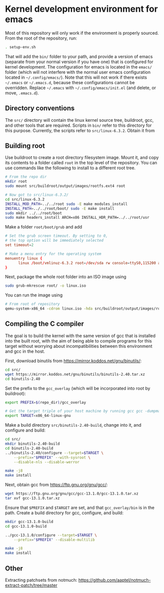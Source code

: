 # Kernel development environment for emacs

Most of this repository will only work if the environment is properly sourced. From the root of the repository, run:

```bash
. setup-env.sh
```

That will add the `bin/` folder to your path, and provide a version of emacs (separate from your normal version if you have one) that is configured for kernel development. The configuration for emacs is located in the `emacs/` folder (which will not interfere with the normal user emacs configuration located in `~/.config/emacs/`). Note that this will not work if there exists `~/.emacs` or `~/.emacs.d`, because these configurations cannot be overridden. Replace `~/.emacs` with `~/.config/emacs/init.el` (and delete, or move, `.emacs.d`).

## Directory conventions

The `src/` directory will contain the linux kernel source tree, buildroot, gcc, and other tools that are required. Scripts in `bin/` refer to this directory for this purpose. Currently, the scripts refer to `src/linux-6.3.2`. Obtain it from 

## Building root

Use buildroot to create a root directory filesystem image. Mount it, and copy its contents to a folder called `root` in the top level of the repository. You can use commands like the following to install to a different root tree.

```bash
# From the repo dir
mkdir root
sudo mount src/buildroot/output/images/rootfs.ext4 root

# Now got to src/linux-6.3.2/
cd src/linux-6.3.2
INSTALL_MOD_PATH=../../root sudo -E make modules_install
INSTALL_PATH=../../root/boot/ sudo -E make install
sudo mkdir ../../root/boot
sudo make headers_install ARCH=x86 INSTALL_HDR_PATH=../../root/usr
```

Make a folder `root/boot/grub` and add

```conf
# Set the grub screen timeout. By setting to 0,
# the top option will be immediately selected
set timeout=2

# Make a menu entry for the operating system
menuentry linux {
	  linux /boot/vmlinuz-6.3.2 root=/dev/sda rw console=ttyS0,115200 acpi=off nokaslr
}
```

Next, package the whole root folder into an ISO image using

```bash
sudo grub-mkrescue root/ -o linux.iso
```

You can run the image using

```bash
# From root of repository
qemu-system-x86_64 -cdrom linux.iso -hda src/buildroot/output/images/rootfs.ext4
```

## Compiling the C compiler

The goal is to build the kernel with the same version of gcc that is installed into the built root, with the aim of being able to compile programs for this target without worrying about incompatibilities between this environment and gcc in the host.

First, download binutils from  https://mirror.koddos.net/gnu/binutils/: 

```bash
cd src/
wget https://mirror.koddos.net/gnu/binutils/binutils-2.40.tar.xz
cd binutils-2.40
```

Set the prefix to the `gcc_overlay` (which will be incorporated into root by buildroot):

```bash
export PREFIX=$(repo_dir)/gcc_overlay

# Get the target triple of your host machine by running gcc gcc -dumpmachine.
export TARGET=x86_64-linux-gnu
```

Make a build directory `src/binutils-2.40-build`, change into it, and configure and build:

```bash
cd src/
mkdir binutils-2.40-build
cd binutils-2.40-build
../binutils-2.40/configure --target=$TARGET \
	--prefix="$PREFIX" --with-sysroot \
	--disable-nls --disable-werror

make -j8
make install
```

Next, obtain gcc from https://ftp.gnu.org/gnu/gcc/:

```bash
wget https://ftp.gnu.org/gnu/gcc/gcc-13.1.0/gcc-13.1.0.tar.xz
tar xvf gcc-13.1.0.tar.xz
```

Ensure that `$PREFIX` and `$TARGET` are set, and that `gcc_overlay/bin` is in the path. Create a build directory for gcc, configure, and build:

```bash
mkdir gcc-13.1.0-build
cd gcc-13.1.0-build

../gcc-13.1.0/configure --target=$TARGET \
	--prefix="$PREFIX" --disable-multilib

make -j8
make install
```

## Other

Extracting patchsets from notmuch: https://github.com/aaptel/notmuch-extract-patch/tree/master
